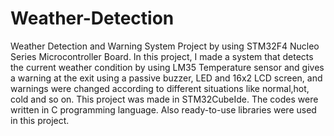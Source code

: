 # Weather-Detection
Weather Detection and Warning System Project by using STM32F4 Nucleo Series Microcontroller Board. In this project, I made a system that detects the current weather condition by using LM35 Temperature sensor and gives a warning at the exit using a passive buzzer, LED and 16x2 LCD screen, and warnings were changed according to different situations like normal,hot, cold and so on. This project was made in STM32CubeIde. The codes were written in C programming language. Also ready-to-use libraries were used in this project. 

